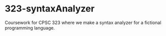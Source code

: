 # 323-syntaxAnalyzer
Coursework for CPSC 323 where we make a syntax analyzer for a fictional programming language.
